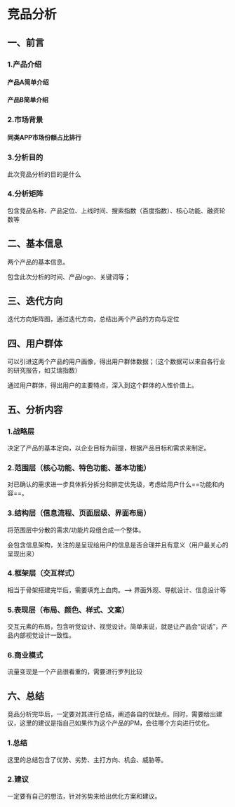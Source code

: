 # 竞品分析

## 一、前言

### 1.产品介绍

#### 产品A简单介绍



#### 产品B简单介绍

### 2.市场背景

#### 同类APP市场份额占比排行



### 3.分析目的

此次竞品分析的目的是什么



### 4.分析矩阵

包含竞品名称、产品定位、上线时间、搜索指数（百度指数）、核心功能、融资轮数等

## 二、基本信息

两个产品的基本信息。

包含此次分析的时间、产品logo、关键词等；



## 三、迭代方向

迭代方向矩阵图，通过迭代方向，总结出两个产品的方向与定位



## 四、用户群体

可以引进这两个产品的用户画像，得出用户群体数据；（这个数据可以来自各行业的研究报告，如艾瑞指数）

通过用户群体，得出用户的主要特点，深入到这个群体的人性价值上。



## 五、分析内容

### 1.战略层

决定了产品的基本定向，以企业目标为前提，根据产品目标和需求来制定。

### 2.范围层（核心功能、特色功能、基本功能）

对已确认的需求进一步具体拆分拆分和排定优先级，考虑给用户什么==功能和内容==。

### 3.结构层（信息流程、页面层级、界面布局）

将范围层中分散的需求/功能片段组合成一个整体。

会包含信息架构，关注的是呈现给用户的信息是否合理并且有意义（用户最关心的呈现出来）

### 4.框架层（交互样式）

相当于骨架搭建完毕后，需要填充上血肉。--> 界面外观、导航设计、信息设计等

### 5.表现层（布局、颜色、样式、文案）

交互元素的布局，包含听觉设计、视觉设计。简单来说，就是让产品会“说话”，产品内部视觉设计一致性。

### 6.商业模式

流量变现是一个产品很看重的，需要进行罗列比较



## 六、总结

竞品分析完毕后，一定要对其进行总结，阐述各自的优缺点。同时，需要给出建议，这里的建议是指自己如果作为这个产品的PM，会往哪个方向进行优化。

### 1.总结

这里的总结包含了优势、劣势、主打方向、机会、威胁等。

### 2.建议

一定要有自己的想法，针对劣势来给出优化方案和建议。